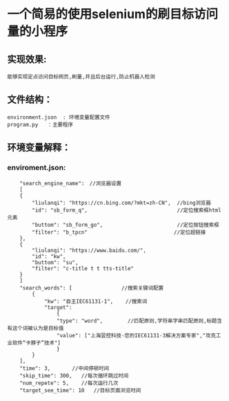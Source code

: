 
# 一个简易的使用selenium的刷目标访问量的小程序
## 实现效果:
    能够实现定点访问目标网页,刷量,并且后台运行,防止机器人检测
## 文件结构：  
    environment.json  : 环境变量配置文件
    program.py   ：主要程序
## 环境变量解释：
### enviroment.json:
        "search_engine_name":　//浏览器设置
        [
        {
            "liulanqi": "https://cn.bing.com/?mkt=zh-CN",  //bing浏览器
            "id": "sb_form_q",                             //定位搜索框html元素
            "buttom": "sb_form_go",                        //定位按钮搜索框
            "filter": "b_tpcn"                            //定位超链接
        },
        {
            "liulanqi": "https://www.baidu.com/",
            "id": "kw",
            "buttom": "su",
            "filter": "c-title t t tts-title"
        }
        ]
        "search_words": [                //搜索关键词配置
            {
                "kw": "自主IEC61131-1",    //搜索词
                "target":
                    {
                    "type": "word",        //匹配原则,字符串字串匹配原则,标题含有这个词被认为是目标值
                    "value": ["上海翌控科技-您的IEC61131-3解决方案专家","攻克工业软件“卡脖子”技术"]
                    }
            }
        ],
        "time": 3,       //中间停顿时间
        "skip_time": 300,   //每次循环跳过时间
        "num_repete": 5,    //每次运行几次
        "target_see_time": 10   //目标页面浏览时间


